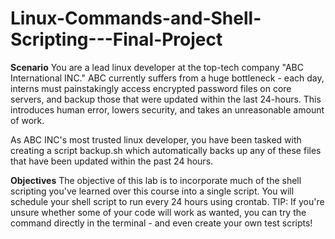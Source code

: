 # Linux-Commands-and-Shell-Scripting---Final-Project

**Scenario**
You are a lead linux developer at the top-tech company "ABC International INC." ABC currently suffers from a huge bottleneck - each day, interns must painstakingly access encrypted password files on core servers, and backup those that were updated within the last 24-hours. This introduces human error, lowers security, and takes an unreasonable amount of work.

As ABC INC's most trusted linux developer, you have been tasked with creating a script backup.sh which automatically backs up any of these files that have been updated within the past 24 hours.

**Objectives**
The objective of this lab is to incorporate much of the shell scripting you've learned over this course into a single script.
You will schedule your shell script to run every 24 hours using crontab.
TIP: If you're unsure whether some of your code will work as wanted, you can try the command directly in the terminal - and even create your own test scripts!
